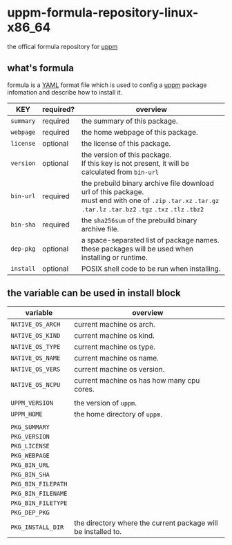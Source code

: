# uppm-formula-repository-linux-x86_64
the offical formula repository for [uppm](https://github.com/leleliu008/uppm)

## what's formula
formula is a [YAML](https://yaml.org/spec/1.2.2/) format file which is used to config a [uppm](https://github.com/leleliu008/uppm) package infomation and describe how to install it.

|KEY|required?|overview|
|-|-|-|
|`summary`|required|the summary of this package.|
|`webpage`|required|the home webpage of this package.|
|`license`|optional|the license of this package.|
|`version`|optional|the version of this package.<br>If this key is not present, it will be calculated from `bin-url`|
|`bin-url`|required|the prebuild binary archive file download url of this package.<br>must end with one of `.zip` `.tar.xz` `.tar.gz` `.tar.lz` `.tar.bz2` `.tgz` `.txz` `.tlz` `.tbz2`|
|`bin-sha`|required|the `sha256sum` of the prebuild binary archive file.|
|`dep-pkg`|optional|a space-separated list of package names. these packages will be used when installing or runtime.|
|`install`|optional|POSIX shell code to be run when installing.|

## the variable can be used in install block
|variable|overview|
|-|-|
|`NATIVE_OS_ARCH`|current machine os arch.|
|`NATIVE_OS_KIND`|current machine os kind.|
|`NATIVE_OS_TYPE`|current machine os type.|
|`NATIVE_OS_NAME`|current machine os name.|
|`NATIVE_OS_VERS`|current machine os version.|
|`NATIVE_OS_NCPU`|current machine os has how many cpu cores.|
|||
|`UPPM_VERSION`|the version of `uppm`.|
|`UPPM_HOME`|the home directory of `uppm`.|
|||
|`PKG_SUMMARY`||
|`PKG_VERSION`||
|`PKG_LICENSE`||
|`PKG_WEBPAGE`||
|`PKG_BIN_URL`||
|`PKG_BIN_SHA`||
|`PKG_BIN_FILEPATH`||
|`PKG_BIN_FILENAME`||
|`PKG_BIN_FILETYPE`||
|`PKG_DEP_PKG`||
|`PKG_INSTALL_DIR`|the directory where the current package will be installed to.|
